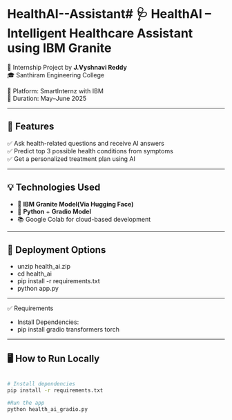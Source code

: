 # HealthAI--Assistant# 🩺 HealthAI – Intelligent Healthcare Assistant using IBM Granite

🚀 Internship Project by **J.Vyshnavi Reddy**  
🎓 Santhiram Engineering College 

🧠  Platform: SmartInternz with IBM  
📅 Duration: May–June 2025  

---


## 🧠 Features

✅ Ask health-related questions and receive AI answers  
✅ Predict top 3 possible health conditions from symptoms  
✅ Get a personalized treatment plan using AI  


---

## 💡 Technologies Used

- 💬 **IBM Granite Model(Via Hugging Face)**
- 🐍 **Python** + **Gradio Model**
- 📚 Google Colab for cloud-based development

---

## 🚀 Deployment Options

- unzip health_ai.zip
- cd health_ai
- pip install -r requirements.txt
- python app.py


---

✅ Requirements
 - Install Dependencies:
 - pip install gradio transformers torch

---




## 🖥️ How to Run Locally

```bash

# Install dependencies
pip install -r requirements.txt

#Run the app
python health_ai_gradio.py






